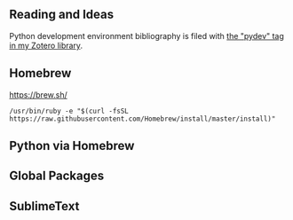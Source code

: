 <!--
.. title: Python on OSX
.. slug: python-on-osx
.. date: 2018-04-12 07:40:20 UTC-05:00
.. tags: python osx
.. category: 
.. link: 
.. description: Notes on creating and keeping a Python development environment under OSX
.. type: text
-->

## Reading and Ideas

Python development environment bibliography is filed with [the "pydev" tag in my Zotero library](https://www.zotero.org/paregorios/items/tag/pydev). 

## Homebrew

https://brew.sh/

```
/usr/bin/ruby -e "$(curl -fsSL https://raw.githubusercontent.com/Homebrew/install/master/install)"
```

## Python via Homebrew

## Global Packages

## SublimeText



